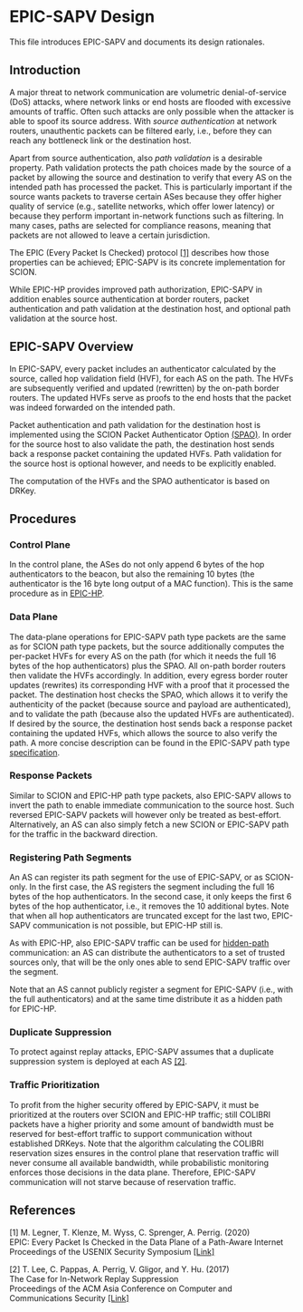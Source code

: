 # EPIC-SAPV Design

This file introduces EPIC-SAPV and documents its design rationales.

## Introduction

A major threat to network communication are volumetric denial-of-service
(DoS) attacks, where network links or
end hosts are flooded with excessive amounts of traffic. Often such
attacks are only possible when the attacker is able to spoof its
source address. With *source authentication* at network routers,
unauthentic packets can be filtered early, i.e., before they can
reach any bottleneck link or the destination host.

Apart from source authentication, also *path validation* is a
desirable property. Path validation protects the path choices
made by the source of a packet by allowing
the source and destination to verify that every AS on the intended
path has processed the packet. This is particularly important if the
source wants packets to traverse certain ASes because they offer
higher quality of service (e.g., satellite networks, which offer
lower latency) or because they perform important in-network functions
such as filtering. In many cases, paths are selected for compliance
reasons, meaning that packets are not allowed to leave a certain
jurisdiction.

The EPIC (Every Packet Is Checked) protocol [[1]](#1) describes how
those properties can be achieved; EPIC-SAPV is its concrete
implementation for SCION.

While EPIC-HP provides improved path authorization, EPIC-SAPV in
addition enables source authentication at border routers, packet
authentication and path validation at the destination host, and
optional path validation at the source host.

## EPIC-SAPV Overview

In EPIC-SAPV, every packet includes an authenticator calculated by
the source, called hop validation field (HVF), for each AS on the
path. The HVFs are subsequently verified and updated (rewritten) by
the on-path border routers. The updated HVFs serve as proofs to
the end hosts that the packet was indeed forwarded on the intended path.

Packet authentication and path validation for the destination host is
implemented using the SCION Packet Authenticator Option
[(SPAO)](https://scion.docs.anapaya.net/en/latest/protocols/authenticator-option.html).
In order for the source host to also validate the path, the
destination host sends back a response packet containing the updated
HVFs. Path validation for the source host is optional however, and
needs to be explicitly enabled.

The computation of the HVFs and the SPAO authenticator is based on DRKey.

## Procedures

### Control Plane

In the control plane, the ASes do not only append 6 bytes of the hop
authenticators to the beacon, but also the remaining 10 bytes (the
authenticator is the 16 byte long output of a MAC function).
This is the same procedure as in
[EPIC-HP](https://scion.docs.anapaya.net/en/latest/EPIC.html#control-plane).

### Data Plane

The data-plane operations for EPIC-SAPV path type packets are the same
as for SCION path type packets, but the source additionally computes
the per-packet HVFs for every AS on the path (for
which it needs the full 16 bytes of the hop authenticators) plus the
SPAO.
All on-path border routers then validate the HVFs accordingly. In
addition, every egress border router updates (rewrites) its
corresponding HVF with a proof that it processed the
packet. The destination host checks the SPAO, which allows it to
verify the authenticity of the packet (because source and payload are
authenticated), and to validate the path (because also the updated HVFs
are authenticated). If desired by the source, the destination host
sends back a response packet containing the updated HVFs, which allows
the source to also verify the path.
A more concise description can be found in the EPIC-SAPV path
type
[specification](https://scion.docs.anapaya.net/en/latest/protocols/scion-header.html#path-type-epic-sapv).

### Response Packets

Similar to SCION and EPIC-HP path type packets, also EPIC-SAPV
allows to invert the path to enable immediate communication to the
source host. Such reversed EPIC-SAPV packets will however only be
treated as best-effort. Alternatively, an AS can also simply fetch a
new SCION or EPIC-SAPV path for the traffic in the backward direction.

### Registering Path Segments

An AS can register its path segment for the use of EPIC-SAPV, or as
SCION-only. In the first case, the AS registers the segment including
the full 16 bytes of the hop authenticators. In the second case, it
only keeps the first 6 bytes of the hop authenticator, i.e., it
removes the 10 additional bytes. Note that when all hop authenticators
are truncated except for the last two, EPIC-SAPV communication is
not possible, but EPIC-HP still is.

As with EPIC-HP, also EPIC-SAPV traffic can be used for
[hidden-path](https://scion.docs.anapaya.net/en/latest/HiddenPaths.html)
communication: an AS can distribute the authenticators to
a set of trusted sources only, that will be the only ones able
to send EPIC-SAPV traffic over the segment.

Note that an AS cannot publicly register a segment for EPIC-SAPV
(i.e., with the full authenticators) and at the same time distribute
it as a hidden path for EPIC-HP.

### Duplicate Suppression

To protect against replay attacks, EPIC-SAPV assumes that a duplicate
suppression system is deployed at each AS [[2]](#2).

### Traffic Prioritization

To profit from the higher security offered by EPIC-SAPV, it must be
prioritized at the routers over SCION and EPIC-HP traffic; still COLIBRI
packets have a higher priority and some amount of bandwidth must be
reserved for best-effort traffic to support communication without established
DRKeys.
Note that the algorithm calculating the COLIBRI reservation sizes
ensures in the control plane that reservation traffic will never
consume all available bandwidth, while probabilistic monitoring
enforces those decisions in the data plane. Therefore, EPIC-SAPV
communication will not starve because of reservation traffic.

## References

<a id="1">[1]</a>
M. Legner, T. Klenze, M. Wyss, C. Sprenger, A. Perrig. (2020) <br>
EPIC: Every Packet Is Checked in the Data Plane of a Path-Aware Internet <br>
Proceedings of the USENIX Security Symposium
[[Link]](https://netsec.ethz.ch/publications/papers/Legner_Usenix2020_EPIC.pdf)

<a id="2">[2]</a>
T. Lee, C. Pappas, A. Perrig, V. Gligor, and Y. Hu. (2017) <br>
The Case for In-Network Replay Suppression <br>
Proceedings of the ACM Asia Conference on Computer and Communications Security
[[Link]](https://netsec.ethz.ch/publications/papers/replay2017.pdf)
